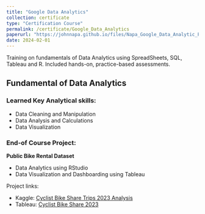 ```yaml
---
title: "Google Data Analytics"
collection: certificate
type: "Certification Course"
permalink: /certificate/Google_Data_Analytics
paperurl: "https://johnnapa.github.io/files/Napa_Google_Data_Analytic_Professional_Certificate.pdf"
date: 2024-02-01
---
```


Training on fundamentals of Data Analytics using SpreadSheets, SQL, Tableau and R. Included hands-on, practice-based assessments.

## Fundamental of Data Analytics

### Learned Key Analytical skills:

- Data Cleaning and Manipulation
- Data Analysis and Calculations
- Data Visualization

### End-of Course Project:

**Public Bike Rental Dataset**

- Data Analytics using RStudio
- Data Visualization and Dashboarding using Tableau

Project links:

- Kaggle: [Cyclist Bike Share Trips 2023 Analysis](https://www.kaggle.com/code/cedricknapa/cyclist-bike-share-trips-2023-analysis)
- Tableau: [Cyclist Bike Share 2023](https://public.tableau.com/app/profile/john.cedrick.napa/viz/CyclistBikeShare2023/Dashboard1)

